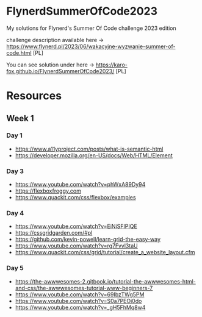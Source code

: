 # FlynerdSummerOfCode2023
My solutions for Flynerd's Summer Of Code challenge 2023 edition

challenge description available here -> https://www.flynerd.pl/2023/06/wakacyjne-wyzwanie-summer-of-code.html [PL]

You can see solution under here -> https://karo-fox.github.io/FlynerdSummerOfCode2023/ [PL]

# Resources
 
## Week 1

### Day 1
- https://www.a11yproject.com/posts/what-is-semantic-html
- https://developer.mozilla.org/en-US/docs/Web/HTML/Element

### Day 3

- https://www.youtube.com/watch?v=phWxA89Dy94
- https://flexboxfroggy.com
- https://www.quackit.com/css/flexbox/examples

### Day 4
- https://www.youtube.com/watch?v=EiNiSFIPIQE
- https://cssgridgarden.com/#pl
- https://github.com/kevin-powell/learn-grid-the-easy-way
- https://www.youtube.com/watch?v=rg7Fvvl3taU
- https://www.quackit.com/css/grid/tutorial/create_a_website_layout.cfm

### Day 5
- https://the-awwwesomes-2.gitbook.io/tutorial-the-awwwesomes-html-and-css/the-awwwesomes-tutorial-www-beginners-7
- https://www.youtube.com/watch?v=69IbzTWg5PM
- https://www.youtube.com/watch?v=S0a7PEOi0do
- https://www.youtube.com/watch?v=_gH5FhMq8w4

